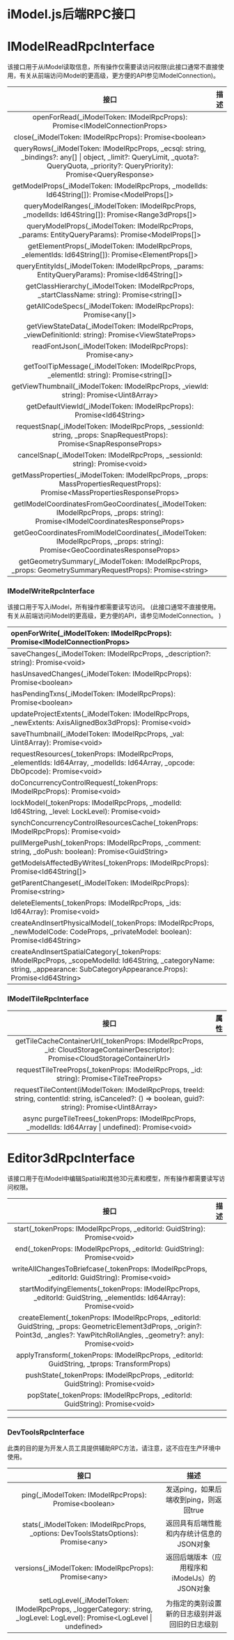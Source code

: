 # iModel.js后端RPC接口

# IModelReadRpcInterface

该接口用于从iModel读取信息，所有操作仅需要读访问权限\(此接口通常不直接使用，有关从前端访问iModel的更高级，更方便的API参见IModelConnection\)。

| 接口 | 描述 |
| :---: | :---: |
| openForRead\(\_iModelToken: IModelRpcProps\): Promise&lt;IModelConnectionProps&gt; |  |
| close\(\_iModelToken: IModelRpcProps\): Promise&lt;boolean&gt; |  |
| queryRows\(\_iModelToken: IModelRpcProps, \_ecsql: string, \_bindings?: any\[\] \| object, \_limit?: QueryLimit, \_quota?: QueryQuota, \_priority?: QueryPriority\): Promise&lt;QueryResponse&gt; |  |
| getModelProps\(\_iModelToken: IModelRpcProps, \_modelIds: Id64String\[\]\): Promise&lt;ModelProps\[\]&gt; |  |
| queryModelRanges\(\_iModelToken: IModelRpcProps, \_modelIds: Id64String\[\]\): Promise&lt;Range3dProps\[\]&gt; |  |
| queryModelProps\(\_iModelToken: IModelRpcProps, \_params: EntityQueryParams\): Promise&lt;ModelProps\[\]&gt; |  |
| getElementProps\(\_iModelToken: IModelRpcProps, \_elementIds: Id64String\[\]\): Promise&lt;ElementProps\[\]&gt; |  |
| queryEntityIds\(\_iModelToken: IModelRpcProps, \_params: EntityQueryParams\): Promise&lt;Id64String\[\]&gt; |  |
| getClassHierarchy\(\_iModelToken: IModelRpcProps, \_startClassName: string\): Promise&lt;string\[\]&gt; |  |
| getAllCodeSpecs\(\_iModelToken: IModelRpcProps\): Promise&lt;any\[\]&gt; |  |
| getViewStateData\(\_iModelToken: IModelRpcProps, \_viewDefinitionId: string\): Promise&lt;ViewStateProps&gt; |  |
| readFontJson\(\_iModelToken: IModelRpcProps\): Promise&lt;any&gt; |  |
| getToolTipMessage\(\_iModelToken: IModelRpcProps, \_elementId: string\): Promise&lt;string\[\]&gt; |  |
| getViewThumbnail\(\_iModelToken: IModelRpcProps, \_viewId: string\): Promise&lt;Uint8Array&gt; |  |
| getDefaultViewId\(\_iModelToken: IModelRpcProps\): Promise&lt;Id64String&gt; |  |
| requestSnap\(\_iModelToken: IModelRpcProps, \_sessionId: string, \_props: SnapRequestProps\): Promise&lt;SnapResponseProps&gt; |  |
| cancelSnap\(\_iModelToken: IModelRpcProps, \_sessionId: string\): Promise&lt;void&gt; |  |
| getMassProperties\(\_iModelToken: IModelRpcProps, \_props: MassPropertiesRequestProps\): Promise&lt;MassPropertiesResponseProps&gt; |  |
| getIModelCoordinatesFromGeoCoordinates\(\_iModelToken: IModelRpcProps, \_props: string\): Promise&lt;IModelCoordinatesResponseProps&gt; |  |
| getGeoCoordinatesFromIModelCoordinates\(\_iModelToken: IModelRpcProps, \_props: string\): Promise&lt;GeoCoordinatesResponseProps&gt; |  |
| getGeometrySummary\(\_iModelToken: IModelRpcProps, \_props: GeometrySummaryRequestProps\): Promise&lt;string&gt; |  |

### IModelWriteRpcInterface

该接口用于写入iModel，所有操作都需要读写访问。\(此接口通常不直接使用。 有关从前端访问iModel的更高级，更方便的API，请参见IModelConnection。\)

| openForWrite\(\_iModelToken: IModelRpcProps\): Promise&lt;IModelConnectionProps&gt; |  |
| :--- | :--- |
| saveChanges\(\_iModelToken: IModelRpcProps, \_description?: string\): Promise&lt;void&gt; |  |
| hasUnsavedChanges\(\_iModelToken: IModelRpcProps\): Promise&lt;boolean&gt; |  |
| hasPendingTxns\(\_iModelToken: IModelRpcProps\): Promise&lt;boolean&gt; |  |
| updateProjectExtents\(\_iModelToken: IModelRpcProps, \_newExtents: AxisAlignedBox3dProps\): Promise&lt;void&gt; |  |
| saveThumbnail\(\_iModelToken: IModelRpcProps, \_val: Uint8Array\): Promise&lt;void&gt;  |  |
| requestResources\(\_tokenProps: IModelRpcProps, \_elementIds: Id64Array, \_modelIds: Id64Array, \_opcode: DbOpcode\): Promise&lt;void&gt; |  |
| doConcurrencyControlRequest\(\_tokenProps: IModelRpcProps\): Promise&lt;void&gt; |  |
| lockModel\(\_tokenProps: IModelRpcProps, \_modelId: Id64String, \_level: LockLevel\): Promise&lt;void&gt; |  |
| synchConcurrencyControlResourcesCache\(\_tokenProps: IModelRpcProps\): Promise&lt;void&gt; |  |
| pullMergePush\(\_tokenProps: IModelRpcProps, \_comment: string, \_doPush: boolean\): Promise&lt;GuidString&gt; |  |
| getModelsAffectedByWrites\(\_tokenProps: IModelRpcProps\): Promise&lt;Id64String\[\]&gt; |  |
| getParentChangeset\(\_iModelToken: IModelRpcProps\): Promise&lt;string&gt; |  |
| deleteElements\(\_tokenProps: IModelRpcProps, \_ids: Id64Array\): Promise&lt;void&gt; |  |
| createAndInsertPhysicalModel\(\_tokenProps: IModelRpcProps, \_newModelCode: CodeProps, \_privateModel: boolean\): Promise&lt;Id64String&gt; |  |
| createAndInsertSpatialCategory\(\_tokenProps: IModelRpcProps, \_scopeModelId: Id64String, \_categoryName: string, \_appearance: SubCategoryAppearance.Props\): Promise&lt;Id64String&gt; |  |

### IModelTileRpcInterface

| 接口 | 属性 |
| :---: | :---: |
| getTileCacheContainerUrl\(\_tokenProps: IModelRpcProps, \_id: CloudStorageContainerDescriptor\): Promise&lt;CloudStorageContainerUrl&gt; |  |
| requestTileTreeProps\(\_tokenProps: IModelRpcProps, \_id: string\): Promise&lt;TileTreeProps&gt; |  |
| requestTileContent\(iModelToken: IModelRpcProps, treeId: string, contentId: string, isCanceled?: \(\) =&gt; boolean, guid?: string\): Promise&lt;Uint8Array&gt; |  |
| async purgeTileTrees\(\_tokenProps: IModelRpcProps, \_modelIds: Id64Array \| undefined\): Promise&lt;void&gt; |  |

# Editor3dRpcInterface

该接口用于在iModel中编辑Spatial和其他3D元素和模型，所有操作都需要读写访问权限。

| 接口 | 描述 |
| :---: | :---: |
| start\(\_tokenProps: IModelRpcProps, \_editorId: GuidString\): Promise&lt;void&gt; |  |
| end\(\_tokenProps: IModelRpcProps, \_editorId: GuidString\): Promise&lt;void&gt; |  |
| writeAllChangesToBriefcase\(\_tokenProps: IModelRpcProps, \_editorId: GuidString\): Promise&lt;void&gt; |  |
| startModifyingElements\(\_tokenProps: IModelRpcProps, \_editorId: GuidString, \_elementIds: Id64Array\): Promise&lt;void&gt; |  |
| createElement\(\_tokenProps: IModelRpcProps, \_editorId: GuidString, \_props: GeometricElement3dProps, \_origin?: Point3d, \_angles?: YawPitchRollAngles, \_geometry?: any\): Promise&lt;void&gt; |  |
| applyTransform\(\_tokenProps: IModelRpcProps, \_editorId: GuidString, \_tprops: TransformProps\) |  |
| pushState\(\_tokenProps: IModelRpcProps, \_editorId: GuidString\): Promise&lt;void&gt; |  |
| popState\(\_tokenProps: IModelRpcProps, \_editorId: GuidString\): Promise&lt;void&gt; |  |

---

### DevToolsRpcInterface

此类的目的是为开发人员工具提供辅助RPC方法，请注意，这不应在生产环境中使用。

| 接口 | 描述 |
| :---: | :---: |
| ping\(\_iModelToken: IModelRpcProps\): Promise&lt;boolean&gt; | 发送ping，如果后端收到ping，则返回true |
| stats\(\_iModelToken: IModelRpcProps, \_options: DevToolsStatsOptions\): Promise&lt;any&gt; | 返回具有后端性能和内存统计信息的JSON对象 |
| versions\(\_iModelToken: IModelRpcProps\): Promise&lt;any&gt; | 返回后端版本（应用程序和iModelJs）的JSON对象 |
| setLogLevel\(\_iModelToken: IModelRpcProps, \_loggerCategory: string, \_logLevel: LogLevel\): Promise&lt;LogLevel \| undefined&gt; | 为指定的类别设置新的日志级别并返回旧的日志级别 |



